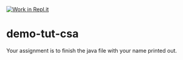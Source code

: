 [![Work in Repl.it](https://classroom.github.com/assets/work-in-replit-14baed9a392b3a25080506f3b7b6d57f295ec2978f6f33ec97e36a161684cbe9.svg)](https://classroom.github.com/online_ide?assignment_repo_id=2923461&assignment_repo_type=AssignmentRepo)
# demo-tut-csa
Your assignment is to finish the java file with your name printed out.
